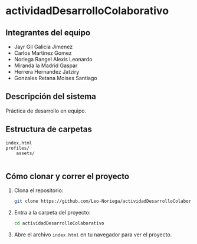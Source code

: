 # actividadDesarrolloColaborativo

## Integrantes del equipo
- Jayr Gil Galicia Jimenez
- Carlos Martinez Gomez
- Noriega Rangel Alexis Leonardo
- Miranda la Madrid Gaspar
- Herrera Hernandez Jatziry
- Gonzales Retana Moises Santiago

## Descripción del sistema
Práctica de desarrollo en equipo.

## Estructura de carpetas
```
index.html
profiles/
    assets/
        
```

## Cómo clonar y correr el proyecto

1. Clona el repositorio:
   ```sh
   git clone https://github.com/Leo-Noriega/actividadDesarrolloColaborativo.git
   ```
2. Entra a la carpeta del proyecto:
   ```sh
   cd actividadDesarrolloColaborativo
   ```
3. Abre el archivo `index.html` en tu navegador para ver el proyecto.